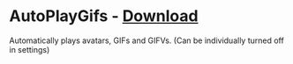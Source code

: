 # AutoPlayGifs - [Download](https://betterdiscord.net/ghdl?url=https://raw.githubusercontent.com/rauenzi/BetterDiscordAddons/master/Plugins/AutoPlayGifs/AutoPlayGifs.plugin.js)

Automatically plays avatars, GIFs and GIFVs. (Can be individually turned off in settings)
